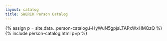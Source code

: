 ```yaml
---
layout: catalog
title: SWERIK Person Catalog
---
```

{% assign p = site.data._person-catalog.i-HyWuN5gpjsLTAPxWxHMQzQ %}
{% include person-catalog.html p=p %}


